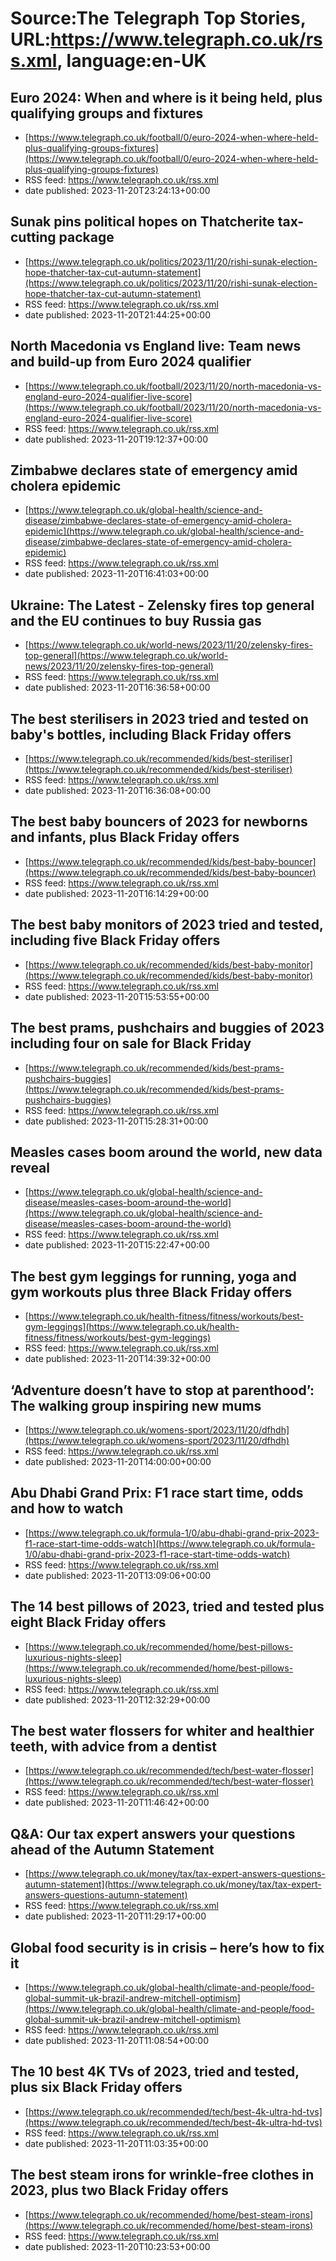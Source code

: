 # Source:The Telegraph Top Stories, URL:https://www.telegraph.co.uk/rss.xml, language:en-UK

## Euro 2024: When and where is it being held, plus qualifying groups and fixtures
 - [https://www.telegraph.co.uk/football/0/euro-2024-when-where-held-plus-qualifying-groups-fixtures](https://www.telegraph.co.uk/football/0/euro-2024-when-where-held-plus-qualifying-groups-fixtures)
 - RSS feed: https://www.telegraph.co.uk/rss.xml
 - date published: 2023-11-20T23:24:13+00:00



## Sunak pins political hopes on Thatcherite tax-cutting package
 - [https://www.telegraph.co.uk/politics/2023/11/20/rishi-sunak-election-hope-thatcher-tax-cut-autumn-statement](https://www.telegraph.co.uk/politics/2023/11/20/rishi-sunak-election-hope-thatcher-tax-cut-autumn-statement)
 - RSS feed: https://www.telegraph.co.uk/rss.xml
 - date published: 2023-11-20T21:44:25+00:00



## North Macedonia vs England live: Team news and build-up from Euro 2024 qualifier
 - [https://www.telegraph.co.uk/football/2023/11/20/north-macedonia-vs-england-euro-2024-qualifier-live-score](https://www.telegraph.co.uk/football/2023/11/20/north-macedonia-vs-england-euro-2024-qualifier-live-score)
 - RSS feed: https://www.telegraph.co.uk/rss.xml
 - date published: 2023-11-20T19:12:37+00:00



## Zimbabwe declares state of emergency amid cholera epidemic
 - [https://www.telegraph.co.uk/global-health/science-and-disease/zimbabwe-declares-state-of-emergency-amid-cholera-epidemic](https://www.telegraph.co.uk/global-health/science-and-disease/zimbabwe-declares-state-of-emergency-amid-cholera-epidemic)
 - RSS feed: https://www.telegraph.co.uk/rss.xml
 - date published: 2023-11-20T16:41:03+00:00



## Ukraine: The Latest - Zelensky fires top general and the EU continues to buy Russia gas
 - [https://www.telegraph.co.uk/world-news/2023/11/20/zelensky-fires-top-general](https://www.telegraph.co.uk/world-news/2023/11/20/zelensky-fires-top-general)
 - RSS feed: https://www.telegraph.co.uk/rss.xml
 - date published: 2023-11-20T16:36:58+00:00



## The best sterilisers in 2023 tried and tested on baby's bottles, including Black Friday offers
 - [https://www.telegraph.co.uk/recommended/kids/best-steriliser](https://www.telegraph.co.uk/recommended/kids/best-steriliser)
 - RSS feed: https://www.telegraph.co.uk/rss.xml
 - date published: 2023-11-20T16:36:08+00:00



## The best baby bouncers of 2023 for newborns and infants, plus Black Friday offers
 - [https://www.telegraph.co.uk/recommended/kids/best-baby-bouncer](https://www.telegraph.co.uk/recommended/kids/best-baby-bouncer)
 - RSS feed: https://www.telegraph.co.uk/rss.xml
 - date published: 2023-11-20T16:14:29+00:00



## The best baby monitors of 2023 tried and tested, including five Black Friday offers
 - [https://www.telegraph.co.uk/recommended/kids/best-baby-monitor](https://www.telegraph.co.uk/recommended/kids/best-baby-monitor)
 - RSS feed: https://www.telegraph.co.uk/rss.xml
 - date published: 2023-11-20T15:53:55+00:00



## The best prams, pushchairs and buggies of 2023 including four on sale for Black Friday
 - [https://www.telegraph.co.uk/recommended/kids/best-prams-pushchairs-buggies](https://www.telegraph.co.uk/recommended/kids/best-prams-pushchairs-buggies)
 - RSS feed: https://www.telegraph.co.uk/rss.xml
 - date published: 2023-11-20T15:28:31+00:00



## Measles cases boom around the world, new data reveal
 - [https://www.telegraph.co.uk/global-health/science-and-disease/measles-cases-boom-around-the-world](https://www.telegraph.co.uk/global-health/science-and-disease/measles-cases-boom-around-the-world)
 - RSS feed: https://www.telegraph.co.uk/rss.xml
 - date published: 2023-11-20T15:22:47+00:00



## The best gym leggings for running, yoga and gym workouts plus three Black Friday offers
 - [https://www.telegraph.co.uk/health-fitness/fitness/workouts/best-gym-leggings](https://www.telegraph.co.uk/health-fitness/fitness/workouts/best-gym-leggings)
 - RSS feed: https://www.telegraph.co.uk/rss.xml
 - date published: 2023-11-20T14:39:32+00:00



## ‘Adventure doesn’t have to stop at parenthood’: The walking group inspiring new mums
 - [https://www.telegraph.co.uk/womens-sport/2023/11/20/dfhdh](https://www.telegraph.co.uk/womens-sport/2023/11/20/dfhdh)
 - RSS feed: https://www.telegraph.co.uk/rss.xml
 - date published: 2023-11-20T14:00:00+00:00



## Abu Dhabi Grand Prix: F1 race start time, odds and how to watch
 - [https://www.telegraph.co.uk/formula-1/0/abu-dhabi-grand-prix-2023-f1-race-start-time-odds-watch](https://www.telegraph.co.uk/formula-1/0/abu-dhabi-grand-prix-2023-f1-race-start-time-odds-watch)
 - RSS feed: https://www.telegraph.co.uk/rss.xml
 - date published: 2023-11-20T13:09:06+00:00



## The 14 best pillows of 2023, tried and tested plus eight Black Friday offers
 - [https://www.telegraph.co.uk/recommended/home/best-pillows-luxurious-nights-sleep](https://www.telegraph.co.uk/recommended/home/best-pillows-luxurious-nights-sleep)
 - RSS feed: https://www.telegraph.co.uk/rss.xml
 - date published: 2023-11-20T12:32:29+00:00



## The best water flossers for whiter and healthier teeth, with advice from a dentist
 - [https://www.telegraph.co.uk/recommended/tech/best-water-flosser](https://www.telegraph.co.uk/recommended/tech/best-water-flosser)
 - RSS feed: https://www.telegraph.co.uk/rss.xml
 - date published: 2023-11-20T11:46:42+00:00



## Q&A: Our tax expert answers your questions ahead of the Autumn Statement
 - [https://www.telegraph.co.uk/money/tax/tax-expert-answers-questions-autumn-statement](https://www.telegraph.co.uk/money/tax/tax-expert-answers-questions-autumn-statement)
 - RSS feed: https://www.telegraph.co.uk/rss.xml
 - date published: 2023-11-20T11:29:17+00:00



## Global food security is in crisis – here’s how to fix it
 - [https://www.telegraph.co.uk/global-health/climate-and-people/food-global-summit-uk-brazil-andrew-mitchell-optimism](https://www.telegraph.co.uk/global-health/climate-and-people/food-global-summit-uk-brazil-andrew-mitchell-optimism)
 - RSS feed: https://www.telegraph.co.uk/rss.xml
 - date published: 2023-11-20T11:08:54+00:00



## The 10 best 4K TVs of 2023, tried and tested, plus six Black Friday offers
 - [https://www.telegraph.co.uk/recommended/tech/best-4k-ultra-hd-tvs](https://www.telegraph.co.uk/recommended/tech/best-4k-ultra-hd-tvs)
 - RSS feed: https://www.telegraph.co.uk/rss.xml
 - date published: 2023-11-20T11:03:35+00:00



## The best steam irons for wrinkle-free clothes in 2023, plus two Black Friday offers
 - [https://www.telegraph.co.uk/recommended/home/best-steam-irons](https://www.telegraph.co.uk/recommended/home/best-steam-irons)
 - RSS feed: https://www.telegraph.co.uk/rss.xml
 - date published: 2023-11-20T10:23:53+00:00



